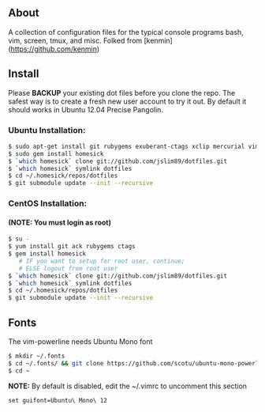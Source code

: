 About
-----
A collection of configuration files for the typical console programs bash, vim,
screen, tmux, and misc. 
Folked from [kenmin] (https://github.com/kenmin)

Install
-------
Please **BACKUP** your existing dot files before you clone the repo. The safest
way is to create a fresh new user account to try it out. By default it should
works in Ubuntu 12.04 Precise Pangolin.

### Ubuntu Installation:
```sh
$ sudo apt-get install git rubygems exuberant-ctags xclip mercurial vim tmux screen ack-grep
$ sudo gem install homesick
$ `which homesick` clone git://github.com/jslim89/dotfiles.git
$ `which homesick` symlink dotfiles
$ cd ~/.homesick/repos/dotfiles
$ git submodule update --init --recursive
```

### CentOS Installation:

#### (NOTE: You must login as root)
```sh
$ su -
$ yum install git ack rubygems ctags
$ gem install homesick
   # IF you want to setup for root user, continue;
   # ELSE logout from root user
$ `which homesick` clone git://github.com/jslim89/dotfiles.git
$ `which homesick` symlink dotfiles
$ cd ~/.homesick/repos/dotfiles
$ git submodule update --init --recursive
```

## Fonts
The vim-powerline needs Ubuntu Mono font
```sh
$ mkdir ~/.fonts 
$ cd ~/.fonts/ && git clone https://github.com/scotu/ubuntu-mono-powerline.git 
$ cd ~
```

**NOTE:** By default is disabled, edit the ~/.vimrc to uncomment this section
```viml
set guifont=Ubuntu\ Mono\ 12
```
